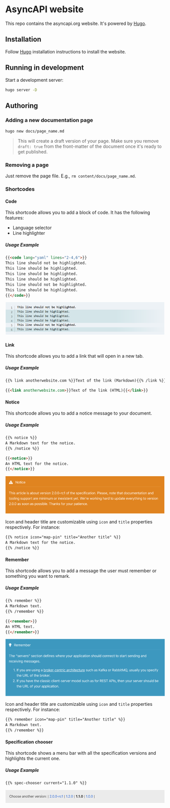 # AsyncAPI website

This repo contains the asyncapi.org website. It's powered by [Hugo](https://gohugo.io).

## Installation

Follow [Hugo](https://gohugo.io) installation instructions to install the website.

## Running in development

Start a development server:

```bash
hugo server -D
```

## Authoring

### Adding a new documentation page

```bash
hugo new docs/page_name.md
```

> This will create a draft version of your page. Make sure you remove `draft: true` from the front-matter of the document once it's ready to get published.

### Removing a page

Just remove the page file. E.g., `rm content/docs/page_name.md`.

### Shortcodes

#### Code

This shortcode allows you to add a block of code. It has the following features:

* Language selector
* Line highlighter

##### Usage Example

```md
{{<code lang="yaml" lines="2-4,6">}}
This line should not be highlighted.
This line should be highlighted.
This line should be highlighted.
This line should be highlighted.
This line should not be highlighted.
This line should be highlighted.
{{</code>}}
```

![](./images/code.png)

#### Link

This shortcode allows you to add a link that will open in a new tab.

##### Usage Example

```md
{{% link anotherwebsite.com %}}Text of the link (Markdown){{% /link %}}
```

```html
{{<link anotherwebsite.com>}}Text of the link (HTML){{</link>}}
```

#### Notice

This shortcode allows you to add a notice message to your document.

##### Usage Example

```md
{{% notice %}}
A Markdown text for the notice.
{{% /notice %}}
```

```html
{{<notice>}}
An HTML text for the notice.
{{</notice>}}
```

![](./images/notice.png)

Icon and header title are customizable using `icon` and `title` properties respectively. For instance:

```md
{{% notice icon="map-pin" title="Another title" %}}
A Markdown text for the notice.
{{% /notice %}}
```

#### Remember

This shortcode allows you to add a message the user must remember or something you want to remark.

##### Usage Example

```md
{{% remember %}}
A Markdown text.
{{% /remember %}}
```

```html
{{<remember>}}
An HTML text.
{{</remember>}}
```

![](./images/remember.png)

Icon and header title are customizable using `icon` and `title` properties respectively. For instance:

```md
{{% remember icon="map-pin" title="Another title" %}}
A Markdown text.
{{% /remember %}}
```

#### Specification chooser

This shortcode shows a menu bar with all the specification versions and highlights the current one.

##### Usage Example

```md
{{% spec-chooser current="1.1.0" %}}
```

![](./images/spec-chooser.png)
